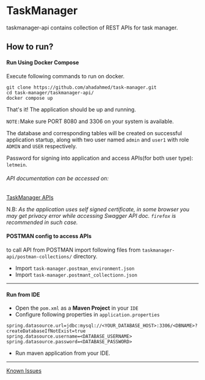 # TaskManager
taskmanager-api contains collection of REST APIs for task manager.


## How to run?

#### Run Using Docker Compose
Execute following commands to run on docker.
      
    git clone https://github.com/ahadahmed/task-manager.git
    cd task-manager/taskmanager-api/
    docker compose up
    
That's it! The application should be up and running.

`NOTE:`Make sure  PORT 8080 and 3306 on your system is available.

The database and corresponding tables will be created on successful application startup, along with two user named
``admin`` and `user1` with role `ADMIN` and `USER` respectively.

Password for signing into application and access APIs(for both user type): `letmein`.


###### API documentation can be accessed on:
 
[TaskManager APIs](https://localhost:8443/taskmanager/api-doc/swagger-ui/index.html?configUrl=/taskmanager/api-docs/swagger-config#)

N.B: *As the application uses self signed certificate, in some browser you may get privacy error while accessing Swagger API doc. `firefox` is recommended in such case.*


#### POSTMAN config to access APIs
to call API from POSTMAN import following files from `taskmanager-api/postman-collections/` directory.
* Import `task-manager.postman_environment.json`
* Import `task-manager.postmant_collectionn.json`
<hr>

#### Run from IDE

* Open the `pom.xml` as a <b>Maven Project</b> in your `IDE`
* Configure following properties in `application.properties`
```properties
spring.datasource.url=jdbc:mysql://<YOUR_DATABASE_HOST>:3306/<DBNAME>?createDatabaseIfNotExist=true
spring.datasource.username=<DATABASE_USERNAME>
spring.datasource.password=<DATABASE_PASSWORD>
```
* Run maven application from your IDE.

<hr>

[Known Issues](https://github.com/ahadahmed/task-manager/issues)
